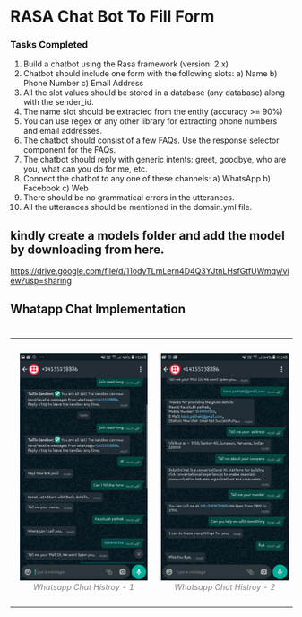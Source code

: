 # RASA Chat Bot To Fill Form


### Tasks Completed
1. Build a chatbot using the Rasa framework (version: 2.x) 
2. Chatbot should include one form with the following slots: a) Name b) Phone Number c) Email Address 
3. All the slot values should be stored in a database (any database) along with the sender_id. 
4. The name slot should be extracted from the entity (accuracy >= 90%) 
5. You can use regex or any other library for extracting phone numbers and email addresses. 
6. The chatbot should consist of a few FAQs. Use the response selector component for the FAQs. 
7. The chatbot should reply with generic intents: greet, goodbye, who are you, what can you do for me, etc. 
8. Connect the chatbot to any one of these channels: a) WhatsApp b) Facebook c) Web 
9. There should be no grammatical errors in the utterances. 
10. All the utterances should be mentioned in the domain.yml file. 
## kindly create a models folder and add the model by downloading from here.
https://drive.google.com/file/d/11odyTLmLern4D4Q3YJtnLHsfGtfUWmqv/view?usp=sharing

## Whatapp Chat Implementation
#

<table><tr>
<td> 
  <p align="center" style="padding: 10px">
    <img src="https://github.com/terminate9298/Rasa-Submission/raw/main/Screenshot_20210224-014815_WhatsApp.jpg" alt="Whatsapp Chat Histroy - 1"  width="320">
    <br>
    <em style="color: grey">Whatsapp Chat Histroy - 1</em>
  </p> 
</td>
<td> 
  <p align="center">
    <img  src="https://github.com/terminate9298/Rasa-Submission/raw/main/Screenshot_20210224-014809_WhatsApp.jpg" alt="Whatsapp Chat Histroy - 2"  width="320">
    <br>
    <em style="color: grey">Whatsapp Chat Histroy - 2</em>
  </p> 
</td>
</tr>
</table>
